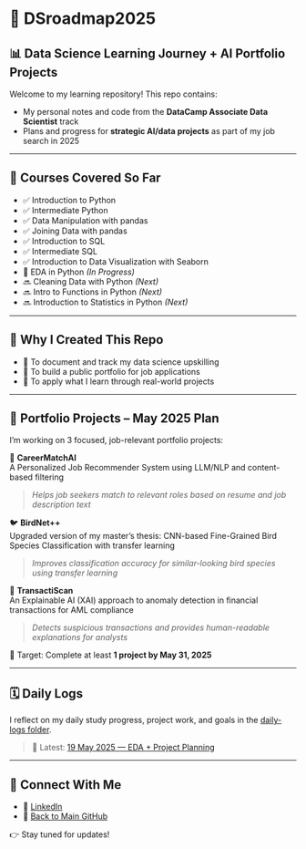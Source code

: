 # 🧭 DSroadmap2025  
## 📊 Data Science Learning Journey + AI Portfolio Projects

Welcome to my learning repository! This repo contains:

- My personal notes and code from the **DataCamp Associate Data Scientist** track  
- Plans and progress for **strategic AI/data projects** as part of my job search in 2025

---

## 🧠 Courses Covered So Far

- ✅ Introduction to Python  
- ✅ Intermediate Python  
- ✅ Data Manipulation with pandas  
- ✅ Joining Data with pandas  
- ✅ Introduction to SQL  
- ✅ Intermediate SQL  
- ✅ Introduction to Data Visualization with Seaborn  
- 🔄 EDA in Python *(In Progress)*
- 🔜 Cleaning Data with Python *(Next)*  
- 🔜 Intro to Functions in Python *(Next)*  
- 🔜 Introduction to Statistics in Python *(Next)*  

---

## 🚀 Why I Created This Repo

- 📌 To document and track my data science upskilling  
- 💼 To build a public portfolio for job applications  
- 🧪 To apply what I learn through real-world projects

---

## 💼 Portfolio Projects – May 2025 Plan

I’m working on 3 focused, job-relevant portfolio projects:

🧠 **CareerMatchAI**  
A Personalized Job Recommender System using LLM/NLP and content-based filtering  
> *Helps job seekers match to relevant roles based on resume and job description text*

🐦 **BirdNet++**  
Upgraded version of my master’s thesis: CNN-based Fine-Grained Bird Species Classification with transfer learning  
> *Improves classification accuracy for similar-looking bird species using transfer learning*

💸 **TransactiScan**  
An Explainable AI (XAI) approach to anomaly detection in financial transactions for AML compliance  
> *Detects suspicious transactions and provides human-readable explanations for analysts*

🎯 Target: Complete at least **1 project by May 31, 2025**

---

## 🗓️ Daily Logs

I reflect on my daily study progress, project work, and goals in the [daily-logs folder](https://github.com/sabrinaMKE201073/DSroadmap2025/tree/main/daily-logs).

> 📅 Latest: [19 May 2025 — EDA + Project Planning](https://github.com/sabrinaMKE201073/DSroadmap2025/blob/main/daily-logs/2025-05-19.md)

---

## 🔗 Connect With Me

- 💼 [LinkedIn](https://www.linkedin.com/in/nurulsabrina1910/)  
- 📁 [Back to Main GitHub](https://github.com/sabrinaMKE201073)

👉 Stay tuned for updates!
